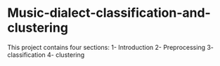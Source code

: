 # Music-dialect-classification-and-clustering
This project contains four sections: 1- Introduction 2- Preprocessing 3- classification 4- clustering
